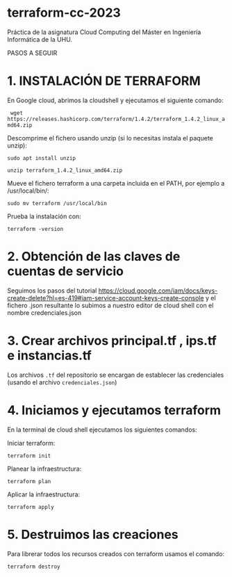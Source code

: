 # terraform-cc-2023
Práctica de la asignatura Cloud Computing del Máster en Ingeniería Informática de la UHU.

PASOS A SEGUIR

# 1. INSTALACIÓN DE TERRAFORM

En Google cloud, abrimos la cloudshell y ejecutamos el siguiente comando:

` wget https://releases.hashicorp.com/terraform/1.4.2/terraform_1.4.2_linux_amd64.zip`

Descomprime el fichero usando unzip (si lo necesitas instala el paquete unzip):

`sudo apt install unzip`

`unzip terraform_1.4.2_linux_amd64.zip`

Mueve el fichero terraform a una carpeta incluida en el PATH, por ejemplo a /usr/local/bin/:

`sudo mv terraform /usr/local/bin`

Prueba la instalación con:

`terraform -version`

# 2. Obtención de las claves de cuentas de servicio

Seguimos los pasos del tutorial https://cloud.google.com/iam/docs/keys-create-delete?hl=es-419#iam-service-account-keys-create-console y el fichero .json resultante lo subimos a nuestro editor de cloud shell con el nombre credenciales.json

 # 3. Crear archivos principal.tf , ips.tf e instancias.tf

 Los archivos `.tf` del repositorio se encargan de establecer las credenciales (usando el archivo `credenciales.json`)

 # 4. Iniciamos y ejecutamos terraform

 En la terminal de cloud shell ejecutamos los siguientes comandos:

Iniciar terraform: 

`terraform init`

Planear la infraestructura:

`terraform plan`

Aplicar la infraestructura:

`terraform apply`

# 5. Destruimos las creaciones

Para librerar todos los recursos creados con terraform usamos el comando:

`terraform destroy`

